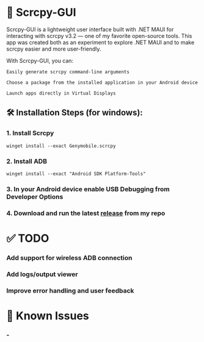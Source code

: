 # 📱 Scrcpy-GUI

Scrcpy-GUI is a lightweight user interface built with .NET MAUI for interacting with scrcpy v3.2 — one of my favorite open-source tools. This app was created both as an experiment to explore .NET MAUI and to make scrcpy easier and more user-friendly.

With Scrcpy-GUI, you can:

    Easily generate scrcpy command-line arguments
    
    Choose a package from the installed application in your Android device

    Launch apps directly in Virtual Displays


<h2>🛠️ Installation Steps (for windows):</h2>

### 1. Install Scrcpy</ul>
  
  ```
  winget install --exact Genymobile.scrcpy
  ```
### 2. Install ADB</ul>
  
  ```
  winget install --exact "Android SDK Platform-Tools"
  ```
### 3. In your Android device enable USB Debugging from Developer Options</ul>

### 4. Download and run the latest [release](https://github.com/GeorgeEnglezos/Scrcpy-GUI/releases/latest) from my repo</ul>

# ✅ TODO

### Add support for wireless ADB connection

### Add logs/output viewer

### Improve error handling and user feedback
    

# 🐞 Known Issues
### -

